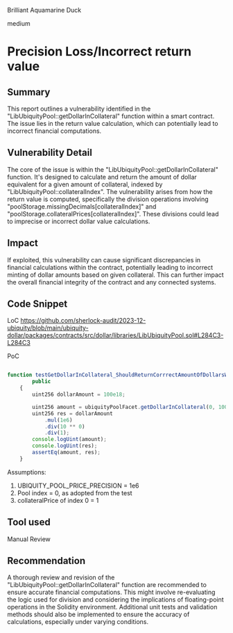 Brilliant Aquamarine Duck

medium

# Precision Loss/Incorrect return value

## Summary
This report outlines a vulnerability identified in the "LibUbiquityPool::getDollarInCollateral" function within a smart contract. The issue lies in the return value calculation, which can potentially lead to incorrect financial computations.

## Vulnerability Detail
The core of the issue is within the "LibUbiquityPool::getDollarInCollateral" function. It's designed to calculate and return the amount of dollar equivalent for a given amount of collateral, indexed by "LibUbiquityPool::collateralIndex". The vulnerability arises from how the return value is computed, specifically the division operations involving "poolStorage.missingDecimals[collateralIndex]" and "poolStorage.collateralPrices[collateralIndex]". These divisions could lead to imprecise or incorrect dollar value calculations.

## Impact
If exploited, this vulnerability can cause significant discrepancies in financial calculations within the contract, potentially leading to incorrect minting of dollar amounts based on given collateral. This can further impact the overall financial integrity of the contract and any connected systems.

## Code Snippet

LoC
https://github.com/sherlock-audit/2023-12-ubiquity/blob/main/ubiquity-dollar/packages/contracts/src/dollar/libraries/LibUbiquityPool.sol#L284C3-L284C3

PoC
```js

function testGetDollarInCollateral_ShouldReturnCorrrectAmountOfDollarsWhichShouldBeMintedForInputCollateral()
        public
    {
        uint256 dollarAmount = 100e18;

        uint256 amount = ubiquityPoolFacet.getDollarInCollateral(0, 100e18);
        uint256 res = dollarAmount
            .mul(1e6)
            .div(10 ** 0)
            .div(1);
        console.logUint(amount);
        console.logUint(res);
        assertEq(amount, res);
    }
```

Assumptions: 
1. UBIQUITY_POOL_PRICE_PRECISION = 1e6
2. Pool index = 0, as adopted from the test
3. collateralPrice of index 0 = 1


## Tool used

Manual Review

## Recommendation
A thorough review and revision of the "LibUbiquityPool::getDollarInCollateral" function are recommended to ensure accurate financial computations. This might involve re-evaluating the logic used for division and considering the implications of floating-point operations in the Solidity environment. Additional unit tests and validation methods should also be implemented to ensure the accuracy of calculations, especially under varying conditions.